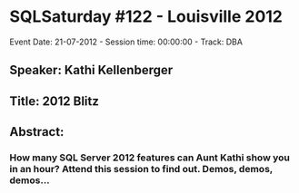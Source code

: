 # SQLSaturday #122 - Louisville 2012
Event Date: 21-07-2012 - Session time: 00:00:00 - Track: DBA
## Speaker: Kathi Kellenberger
## Title: 2012 Blitz
## Abstract:
### How many SQL Server 2012 features can Aunt Kathi show you in an hour? Attend this session to find out. Demos, demos, demos...
